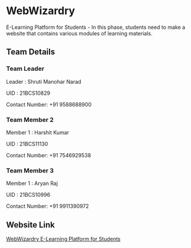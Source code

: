 # WebWizardry
E-Learning Platform for Students - In this phase, students need to make a website that contains various modules of learning materials.

## Team Details
### Team Leader
Leader : Shruti Manohar Narad

UID    : 21BCS10829

Contact Number: +91 9588688900

### Team Member 2
Member 1 : Harshit Kumar

UID    : 21BCS11130

Contact Number: +91 7546929538

### Team Member 3
Member 1 : Aryan Raj

UID    : 21BCS10996

Contact Number: +91 9911390972


## Website Link
[WebWizardry E-Learning Platform for Students](https://cerulean-sfogliatella-e4f3a8.netlify.app/)
